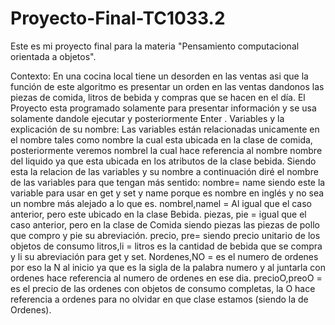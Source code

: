 # Proyecto-Final-TC1033.2
Este es mi proyecto final para la materia "Pensamiento computacional orientada a objetos".

Contexto: En una cocina local tiene un desorden en las ventas asi que la función de este algoritmo es  presentar un orden en las ventas dandonos las piezas de comida, litros de bebida y compras que se hacen en el día. El Proyecto esta programado solamente para presentar información y se usa solamente dandole ejecutar y posteriormente Enter .
Variables y la explicación de su nombre: Las variables  están relacionadas unicamente en el nombre tales como nombre la cual esta ubicada en la clase de comida, posteriormente veremos nombrel la cual hace referencia al nombre nombre del liquido ya que esta ubicada en los atributos de la clase bebida. Siendo esta la relacion de las variables y su nombre a continuación diré el nombre de las variables para que tengan más sentido:
nombre= name siendo este la variable para usar en get y set y name porque es nombre en inglés y no sea un nombre más alejado a lo que es.
nombrel,namel = Al igual que el caso anterior, pero este ubicado en la clase Bebida.
piezas, pie = igual que el caso anterior, pero en la clase de Comida siendo piezas las piezas de pollo que compro y pie su abreviación.
precio, pre= siendo precio unitario de los objetos de consumo
litros,li = litros es la cantidad de bebida que se compra y li su abreviación para get y set.
Nordenes,NO = es el numero de ordenes por eso la N al inicio ya que es la sigla de la palabra numero y al juntarla con ordenes hace referencia al numero de ordenes en ese dia.
precioO,preoO = es el precio de las ordenes con objetos de consumo completas, la O hace referencia a ordenes para no olvidar en que clase estamos (siendo la de Ordenes).

